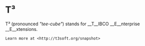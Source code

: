 # T³

T³ (pronounced _"tee-cube"_) stands for __T__IBCO __E__nterprise __E__xtensions.

    Learn more at <http://t3soft.org/snapshot>


